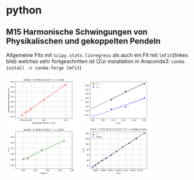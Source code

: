 # python
## M15 Harmonische Schwingungen von Physikalischen und gekoppelten Pendeln
Allgemeine Fits mit <code>scipy.stats.linregress</code> als auch ein Fit mit `lmfit`(linkes bild) welches sehr fortgeschritten ist (Zur installation in Anaconda3: `conda install -c conda-forge lmfit`)
<p float="middle">
  <img src="images/feder.png" alt="linregress" width="200" />
  <img src="images/kopplung.png" alt="linregress" width="200" /> 
  <img src="images/sin.png" alt="linregress" width="200" />
  <img src="images/lmfit.png" alt="lmfit" width="200" />
</p>
